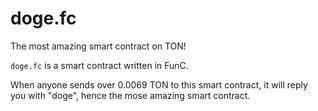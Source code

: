 # doge.fc
The most amazing smart contract on TON!

`doge.fc` is a smart contract written in FunC.

When anyone sends over 0.0069 TON to this smart contract, it will reply you with "doge", hence the mose amazing smart contract.
